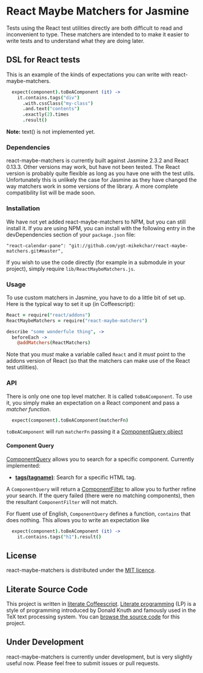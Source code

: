 # React Maybe Matchers for Jasmine

Tests using the React test utilities directly are both difficult to read
and inconvenient to type. These matchers are intended to to make it
easier to write tests and to understand what they are doing later.

## DSL for React tests

This is an example of the kinds of expectations you can write
with react-maybe-matchers.

```coffee
  expect(component).toBeAComponent (it) ->
    it.contains.tags("div")
      .with.cssClass("my-class")
      .and.text("contents")
      .exactly(2).times
      .result()
```

**Note:** text() is not implemented yet.

### Dependencies

react-maybe-matchers is currently built against Jasmine 2.3.2 and React 0.13.3.
Other versions may work, but have not been tested.  The React version is
probably quite flexible as long as you have one with the test utils.  Unfortunately
this is unlikely the case for Jasmine as they have changed the way matchers
work in some versions of the library.  A more complete compatibility list will
be made soon.

### Installation

We have not yet added react-maybe-matchers to NPM, but you can still install it.
If you are using NPM, you can install with the following
entry in the devDependencies section of your `package.json` file:

```
"react-calendar-pane": "git://github.com/ygt-mikekchar/react-maybe-matchers.git#master",
```

If you wish to use the code directly (for example in a submodule in your project),
simply require `lib/ReactMaybeMatchers.js`.

### Usage

To use custom matchers in Jasmine, you have to do a little bit of set up.  Here
is the typical way to set it up (in Coffeescript):

```coffee
React = require("react/addons")
ReactMaybeMatchers = require("react-maybe-matchers")

describe "some wonderfule thing", ->
  beforeEach ->
    @addMatchers(ReactMatchers)

```

Note that you *must* make a variable called `React` and it *must* point
to the addons version of React (so that the matchers can make use of
the React test utilities).


### API

There is only one one top level matcher.  It is called `toBeAComponent`.
To use it, you simply make an expectation on a React component and
pass a *matcher function*.

```coffee
  expect(component).toBeAComponent(matcherFn)
```

`toBeAComponent` will run `matcherFn` passing it a
[ComponentQuery object](src/ComponentQuery.litcoffee#componentquery)

#### Component Query

[ComponentQuery](src/ComponentQuery.litcoffee#componentquery) allows you to
search for a specific component.  Currently implemented:

  - **[tags(tagname)](src/ComponentQuery.litcoffee#testing-for-dom-tags)**:
    Search for a specific HTML tag.

A `ComponentQuery` will return a [ComponentFilter](src/ComponentFilter.litcoffee#componentfilter)
to allow you to further refine your search. If the query failed (there were
no matching components), then the resultant `ComponentFilter` will not
match.

For fluent use of English, `ComponentQuery` defines a function, `contains` that
does nothing.  This allows you to write an expectation like

```coffee
  expect(component).toBeAComponent (it) ->
    it.contains.tags("h1").result()
```

## License

react-maybe-matchers is distributed under the [MIT licence](./LICENSE).

## Literate Source Code

This project is written in
[literate Coffeescript](http://coffeescript.org/#literate).
[Literate programming](https://en.wikipedia.org/wiki/Literate_programming)
(LP) is a style of programming introduced by Donald Knuth and famously
used in the TeX text processing system.  You can
[browse the source code](src/ReactMatchers.litcoffee#react-matchers) for this project.

## Under Development

react-maybe-matchers is currently under development, but is very slightly
useful now.  Please feel free to submit issues or pull requests.
